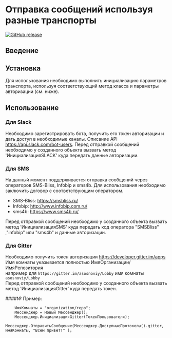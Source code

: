 ﻿# Отправка сообщений используя разные транспорты

[![GitHub release](https://img.shields.io/github/release/oscript-library/messenger.svg)](https://github.com/oscript-library/messenger)

## Введение

## Установка
Для использования необходимо выполнить инициализацию параметров транспорта, используя соответствующий метод класса и параметры авторизации (см. ниже).

## Использование

### Для Slack
Необходимо зарегистрировать бота, получить его токен авторизации и дать доступ в необходимые каналы.
Описание API https://api.slack.com/bot-users.
Перед отправкой сообщений необходимо у созданного объекта вызвать метод 'ИнициализацияSLACK' куда передать данные авторизации.

### Для SMS
На данный момент поддерживается отправка сообщений через операторов SMS-Bliss, Infobip и sms4b. 
Для использования необходимо заключить договор с соответствующим оператором.
 - SMS-Bliss: https://smsbliss.ru/
 - Infobip: http://www.infobip.com.ru/
 - sms4b: https://www.sms4b.ru/

Перед отправкой сообщений необходимо у созданного объекта вызвать метод 'ИнициализацияSMS' куда передать код оператора "SMSBliss" ,"infobip" или "sms4b" и данные авторизации.

### Для Gitter
Необходимо получить токен авторизации https://developer.gitter.im/apps  
Имя комнаты указывается полностью ИмяОрганизации/ИмяРепозитория  
например для `https://gitter.im/asosnoviy/Lobby` имя комнаты `asosnoviy/Lobby`  
Перед отправкой сообщений необходимо у созданного объекта вызвать метод 'ИнициализацияGitter' куда передать токен.

####№ Пример:
```
    ИмяКомнаты = "organization/repo";  
    Мессенджер = Новый Мессенджер(); 
    Мессенджер.ИнициализацияGitter(ТокенПользователя);
    Мессенджер.ОтправитьСообщение(Мессенджер.ДоступныеПротоколы().gitter, ИмяКомнаты, "Всем привет!" );
```


